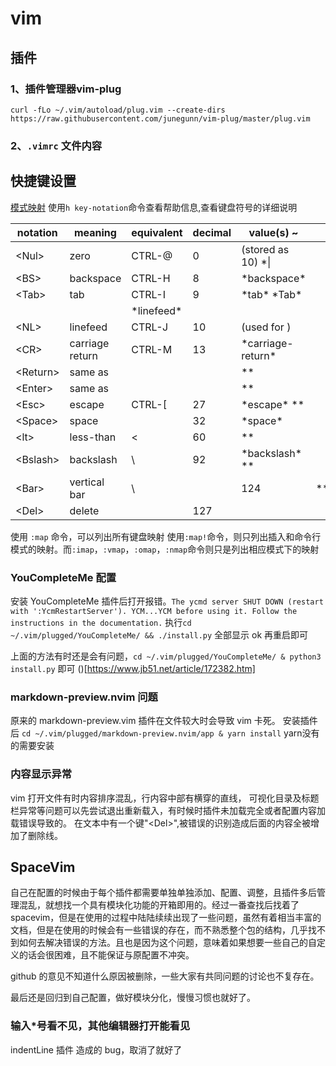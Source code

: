 # vim
## 插件
### 1、插件管理器vim-plug
`curl -fLo ~/.vim/autoload/plug.vim --create-dirs https://raw.githubusercontent.com/junegunn/vim-plug/master/plug.vim` 

### 2、`.vimrc` 文件内容

## 快捷键设置
[模式映射](images/vim_mapping.png)
使用`h key-notation`命令查看帮助信息,查看键盘符号的详细说明

|notation   | meaning         |equivalent| decimal |value(s)    ~           |        |
|-----------|-----------------|----------|---------|--------------          |----|
|\<Nul\>     | zero            |CTRL-@    |0        |  (stored as 10) \*<Nul>\|        |
|\<BS\>      | backspace       |CTRL-H    |8        |  \*backspace\*           |        |
|\<Tab\>     | tab             |CTRL-I    |9        |  \*tab\* \*Tab\*           |        |
|           |                 |\*linefeed\*|         |                        |        |
|\<NL\>      | linefeed        |CTRL-J    |10       |  (used for <Nul>)      |        |
|\<CR\>      | carriage return |CTRL-M    |13       |  \*carriage-return\*     |        |
|\<Return\>  | same as <CR>    |          |         |  \*<Return>\*            |        |
|\<Enter\>   | same as <CR>    |          |         |  \*<Enter>\*             |        |
|\<Esc\>     | escape          |CTRL-[    |27       |   \*escape\* \*<Esc>\*     |        |
|\<Space\>   | space           |          |32       |   \*space\*              |        |
|\<lt\>      | less-than       |\<         |60       |   \*<lt>\*               |        |
|\<Bslash\>  | backslash       |\\         |92       |  \*backslash\* \*<Bslash>\*|        |
|\<Bar\>     | vertical bar    |    \\     |         |124                     | \*<Bar>\*|
|\<Del\>     | delete          |          |127      |                        |        |


使用 `:map` 命令，可以列出所有键盘映射
使用`:map!`命令，则只列出插入和命令行模式的映射。而`:imap`，`:vmap`，`:omap`，`:nmap`命令则只是列出相应模式下的映射


### YouCompleteMe 配置
安装 YouCompleteMe 插件后打开报错。`The ycmd server SHUT DOWN (restart with ':YcmRestartServer'). YCM...YCM before using it. Follow the instructions in the documentation.`
执行`cd ~/.vim/plugged/YouCompleteMe/ && ./install.py` 全部显示 ok 再重启即可

上面的方法有时还是会有问题，`cd ~/.vim/plugged/YouCompleteMe/ & python3 install.py` 即可 
()[https://www.jb51.net/article/172382.htm]

### markdown-preview.nvim 问题
原来的 markdown-preview.vim 插件在文件较大时会导致 vim 卡死。
安装插件后 `cd ~/.vim/plugged/markdown-preview.nvim/app & yarn install` yarn没有的需要安装

### 内容显示异常
vim 打开文件有时内容排序混乱，行内容中部有横穿的直线，
可视化目录及标题栏异常等问题可以先尝试退出重新载入，有时候时插件未加载完全或者配置内容加载错误导致的。
在文本中有一个键"\<Del>",被错误的识别造成后面的内容全被增加了删除线。


## SpaceVim
自己在配置的时候由于每个插件都需要单独单独添加、配置、调整，且插件多后管理混乱，就想找一个具有模块化功能的开箱即用的。经过一番查找后找着了spacevim，但是在使用的过程中陆陆续续出现了一些问题，虽然有着相当丰富的文档，但是在使用的时候会有一些错误的存在，而不熟悉整个包的结构，几乎找不到如何去解决错误的方法。且也是因为这个问题，意味着如果想要一些自己的自定义的话会很困难，且不能保证与原配置不冲突。

github 的意见不知道什么原因被删除，一些大家有共同问题的讨论也不复存在。

最后还是回归到自己配置，做好模块分化，慢慢习惯也就好了。

### 输入*号看不见，其他编辑器打开能看见
indentLine 插件 造成的 bug，取消了就好了


